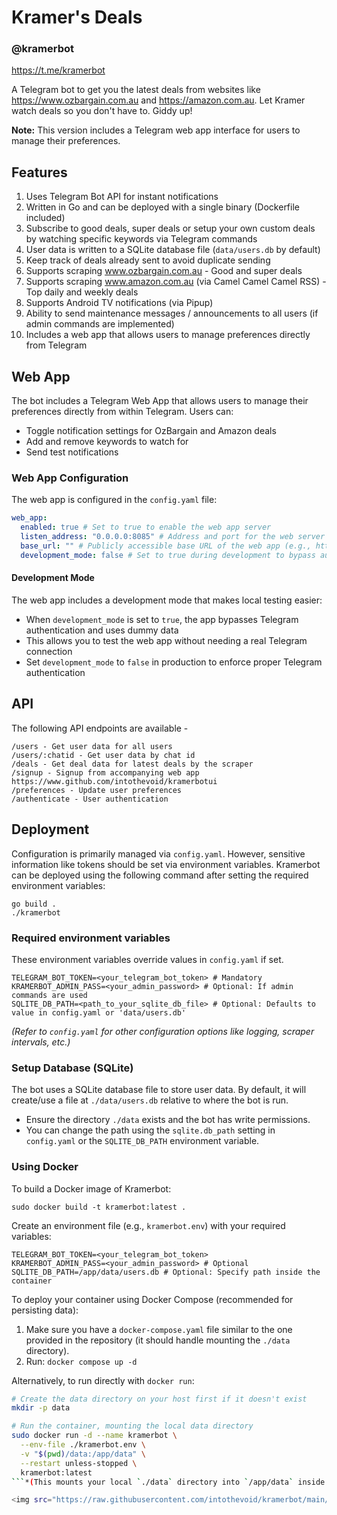 # Kramer's Deals

### @kramerbot

https://t.me/kramerbot

A Telegram bot to get you the latest deals from websites like https://www.ozbargain.com.au and https://amazon.com.au. Let Kramer watch deals so you don't have to. Giddy up!

**Note:** This version includes a Telegram web app interface for users to manage their preferences.

## Features

1. Uses Telegram Bot API for instant notifications
2. Written in Go and can be deployed with a single binary (Dockerfile included)
3. Subscribe to good deals, super deals or setup your own custom deals by watching specific keywords via Telegram commands
4. User data is written to a SQLite database file (`data/users.db` by default)
5. Keep track of deals already sent to avoid duplicate sending
6. Supports scraping www.ozbargain.com.au - Good and super deals
7. Supports scraping www.amazon.com.au (via Camel Camel Camel RSS) - Top daily and weekly deals
8. Supports Android TV notifications (via Pipup)
9. Ability to send maintenance messages / announcements to all users (if admin commands are implemented)
10. Includes a web app that allows users to manage preferences directly from Telegram

## Web App

The bot includes a Telegram Web App that allows users to manage their preferences directly from within Telegram. Users can:
- Toggle notification settings for OzBargain and Amazon deals
- Add and remove keywords to watch for
- Send test notifications

### Web App Configuration

The web app is configured in the `config.yaml` file:

```yaml
web_app:
  enabled: true # Set to true to enable the web app server
  listen_address: "0.0.0.0:8085" # Address and port for the web server
  base_url: "" # Publicly accessible base URL of the web app (e.g., https://yourdomain.com/kramerbot-app)
  development_mode: false # Set to true during development to bypass authentication and use dummy data
```

#### Development Mode

The web app includes a development mode that makes local testing easier:
- When `development_mode` is set to `true`, the app bypasses Telegram authentication and uses dummy data
- This allows you to test the web app without needing a real Telegram connection
- Set `development_mode` to `false` in production to enforce proper Telegram authentication

## API

The following API endpoints are available -

```
/users - Get user data for all users
/users/:chatid - Get user data by chat id
/deals - Get deal data for latest deals by the scraper
/signup - Signup from accompanying web app https://www.github.com/intothevoid/kramerbotui
/preferences - Update user preferences
/authenticate - User authentication
```

## Deployment

Configuration is primarily managed via `config.yaml`. However, sensitive information like tokens should be set via environment variables. Kramerbot can be deployed using the following command after setting the required environment variables:

```
go build .
./kramerbot
```

### Required environment variables

These environment variables override values in `config.yaml` if set.

```
TELEGRAM_BOT_TOKEN=<your_telegram_bot_token> # Mandatory
KRAMERBOT_ADMIN_PASS=<your_admin_password> # Optional: If admin commands are used
SQLITE_DB_PATH=<path_to_your_sqlite_db_file> # Optional: Defaults to value in config.yaml or 'data/users.db'
```
*(Refer to `config.yaml` for other configuration options like logging, scraper intervals, etc.)*

### Setup Database (SQLite)

The bot uses a SQLite database file to store user data. By default, it will create/use a file at `./data/users.db` relative to where the bot is run.
- Ensure the directory `./data` exists and the bot has write permissions.
- You can change the path using the `sqlite.db_path` setting in `config.yaml` or the `SQLITE_DB_PATH` environment variable.

### Using Docker

To build a Docker image of Kramerbot:

```
sudo docker build -t kramerbot:latest .
```

Create an environment file (e.g., `kramerbot.env`) with your required variables:

```
TELEGRAM_BOT_TOKEN=<your_telegram_bot_token>
KRAMERBOT_ADMIN_PASS=<your_admin_password> # Optional
SQLITE_DB_PATH=/app/data/users.db # Optional: Specify path inside the container
```

To deploy your container using Docker Compose (recommended for persisting data):

1.  Make sure you have a `docker-compose.yaml` file similar to the one provided in the repository (it should handle mounting the `./data` directory).
2.  Run: `docker compose up -d`

Alternatively, to run directly with `docker run`:

```bash
# Create the data directory on your host first if it doesn't exist
mkdir -p data

# Run the container, mounting the local data directory
sudo docker run -d --name kramerbot \
  --env-file ./kramerbot.env \
  -v "$(pwd)/data:/app/data" \
  --restart unless-stopped \
  kramerbot:latest
```*(This mounts your local `./data` directory into `/app/data` inside the container, where the bot expects to find the SQLite file by default or via the environment variable.)*

<img src="https://raw.githubusercontent.com/intothevoid/kramerbot/main/static/about.jpeg" width="50%" height="50%"></img>

